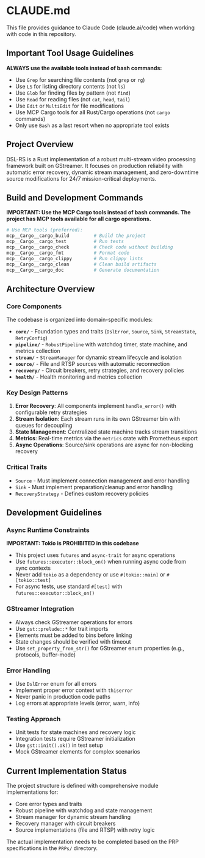 # CLAUDE.md

This file provides guidance to Claude Code (claude.ai/code) when working with code in this repository.

## Important Tool Usage Guidelines

**ALWAYS use the available tools instead of bash commands:**
- Use `Grep` for searching file contents (not `grep` or `rg`)
- Use `LS` for listing directory contents (not `ls`)
- Use `Glob` for finding files by pattern (not `find`)
- Use `Read` for reading files (not `cat`, `head`, `tail`)
- Use `Edit` or `MultiEdit` for file modifications
- Use MCP Cargo tools for all Rust/Cargo operations (not `cargo` commands)
- Only use `Bash` as a last resort when no appropriate tool exists

## Project Overview

DSL-RS is a Rust implementation of a robust multi-stream video processing framework built on GStreamer. It focuses on production reliability with automatic error recovery, dynamic stream management, and zero-downtime source modifications for 24/7 mission-critical deployments.

## Build and Development Commands

**IMPORTANT: Use the MCP Cargo tools instead of bash commands. The project has MCP tools available for all cargo operations.**

```bash
# Use MCP tools (preferred):
mcp__Cargo__cargo_build         # Build the project
mcp__Cargo__cargo_test          # Run tests  
mcp__Cargo__cargo_check         # Check code without building
mcp__Cargo__cargo_fmt           # Format code
mcp__Cargo__cargo_clippy        # Run clippy lints
mcp__Cargo__cargo_clean         # Clean build artifacts
mcp__Cargo__cargo_doc           # Generate documentation
```

## Architecture Overview

### Core Components

The codebase is organized into domain-specific modules:

- **`core/`** - Foundation types and traits (`DslError`, `Source`, `Sink`, `StreamState`, `RetryConfig`)
- **`pipeline/`** - `RobustPipeline` with watchdog timer, state machine, and metrics collection
- **`stream/`** - `StreamManager` for dynamic stream lifecycle and isolation
- **`source/`** - File and RTSP sources with automatic reconnection
- **`recovery/`** - Circuit breakers, retry strategies, and recovery policies
- **`health/`** - Health monitoring and metrics collection

### Key Design Patterns

1. **Error Recovery**: All components implement `handle_error()` with configurable retry strategies
2. **Stream Isolation**: Each stream runs in its own GStreamer bin with queues for decoupling
3. **State Management**: Centralized state machine tracks stream transitions
4. **Metrics**: Real-time metrics via the `metrics` crate with Prometheus export
5. **Async Operations**: Source/sink operations are async for non-blocking recovery

### Critical Traits

- `Source` - Must implement connection management and error handling
- `Sink` - Must implement preparation/cleanup and error handling
- `RecoveryStrategy` - Defines custom recovery policies

## Development Guidelines

### Async Runtime Constraints

**IMPORTANT: Tokio is PROHIBITED in this codebase**
- This project uses `futures` and `async-trait` for async operations
- Use `futures::executor::block_on()` when running async code from sync contexts
- Never add `tokio` as a dependency or use `#[tokio::main]` or `#[tokio::test]`
- For async tests, use standard `#[test]` with `futures::executor::block_on()`

### GStreamer Integration

- Always check GStreamer operations for errors
- Use `gst::prelude::*` for trait imports
- Elements must be added to bins before linking
- State changes should be verified with timeout
- Use `set_property_from_str()` for GStreamer enum properties (e.g., protocols, buffer-mode)

### Error Handling

- Use `DslError` enum for all errors
- Implement proper error context with `thiserror`
- Never panic in production code paths
- Log errors at appropriate levels (error, warn, info)

### Testing Approach

- Unit tests for state machines and recovery logic
- Integration tests require GStreamer initialization
- Use `gst::init().ok()` in test setup
- Mock GStreamer elements for complex scenarios

## Current Implementation Status

The project structure is defined with comprehensive module implementations for:
- Core error types and traits
- Robust pipeline with watchdog and state management
- Stream manager for dynamic stream handling
- Recovery manager with circuit breakers
- Source implementations (file and RTSP) with retry logic

The actual implementation needs to be completed based on the PRP specifications in the `PRPs/` directory.
